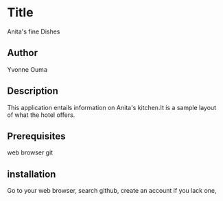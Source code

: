 # Title
Anita's fine Dishes
## Author
Yvonne Ouma
## Description
This application entails information on Anita's kitchen.It is a sample layout of what the hotel offers.
## Prerequisites
web browser
git
## installation
Go to your web browser, search github, create an account if you lack one,  
